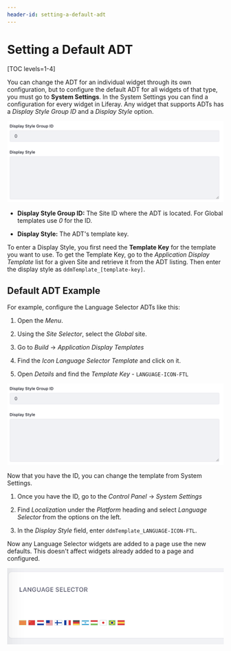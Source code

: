 ```yaml
---
header-id: setting-a-default-adt
---
```


# Setting a Default ADT

[TOC levels=1-4]

You can change the ADT for an individual widget through its own configuration,
but to configure the default ADT for all widgets of that type, you must go to
**System Settings**. In the System Settings you can find a configuration for
every widget in Liferay. Any widget that supports ADTs has a *Display Style
Group ID* and a *Display Style* option.

![Figure 1: The ADT configuration in System Settings lets you change the display style.](../../../../../images/adt-system-settings.png)


- **Display Style Group ID:** The Site ID where the ADT is located. For Global
  templates use *0* for the ID.
 
- **Display Style:** The ADT's template key. 

To enter a Display Style, you first need the **Template Key** for the template
you want to use. To get the Template Key, go to the *Application Display 
Template* list for a given Site and retrieve it from the ADT listing. Then
enter the display style as `ddmTemplate_[template-key]`.

## Default ADT Example

For example, configure the Language Selector ADTs like this:

1.  Open the *Menu*.

2.  Using the *Site Selector*, select the *Global* site.

3.  Go to *Build* &rarr; *Application Display Templates*

4.  Find the *Icon* *Language Selector Template* and click on it.

5.  Open *Details* and find the *Template Key* - `LANGUAGE-ICON-FTL`

![Figure 2: System Settings shows where you can find the Template Key.](../../../../../images/adt-system-settings.png)

Now that you have the ID, you can change the template from System Settings.

1.  Once you have the ID, go to the *Control Panel* &rarr; *System Settings* 

2.  Find *Localization* under the *Platform* heading and select *Language 
    Selector* from the options on the left.
 
3.  In the *Display Style* field, enter `ddmTemplate_LANGUAGE-ICON-FTL`.
 
Now any Language Selector widgets are added to a page use the new defaults.
This doesn't affect widgets already added to a page and configured.

![Figure 3: You can see the new default configuration.](../../../../../images/adt-new-default.png)
